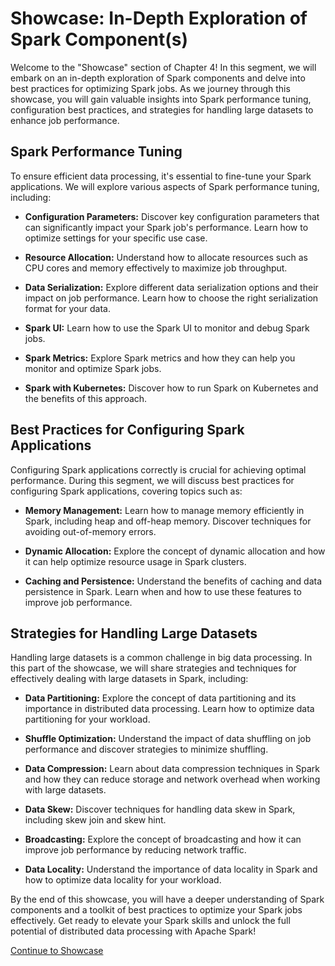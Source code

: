 # Showcase: In-Depth Exploration of Spark Component(s)

Welcome to the "Showcase" section of Chapter 4! In this segment, we will embark on an in-depth exploration of Spark components and delve into best practices for optimizing Spark jobs. As we journey through this showcase, you will gain valuable insights into Spark performance tuning, configuration best practices, and strategies for handling large datasets to enhance job performance.

## Spark Performance Tuning

To ensure efficient data processing, it's essential to fine-tune your Spark applications. We will explore various aspects of Spark performance tuning, including:

- **Configuration Parameters:** Discover key configuration parameters that can significantly impact your Spark job's performance. Learn how to optimize settings for your specific use case.

- **Resource Allocation:** Understand how to allocate resources such as CPU cores and memory effectively to maximize job throughput.

- **Data Serialization:** Explore different data serialization options and their impact on job performance. Learn how to choose the right serialization format for your data.

- **Spark UI:** Learn how to use the Spark UI to monitor and debug Spark jobs.

- **Spark Metrics:** Explore Spark metrics and how they can help you monitor and optimize Spark jobs.

- **Spark with Kubernetes:** Discover how to run Spark on Kubernetes and the benefits of this approach.

## Best Practices for Configuring Spark Applications

Configuring Spark applications correctly is crucial for achieving optimal performance. During this segment, we will discuss best practices for configuring Spark applications, covering topics such as:

- **Memory Management:** Learn how to manage memory efficiently in Spark, including heap and off-heap memory. Discover techniques for avoiding out-of-memory errors.

- **Dynamic Allocation:** Explore the concept of dynamic allocation and how it can help optimize resource usage in Spark clusters.

- **Caching and Persistence:** Understand the benefits of caching and data persistence in Spark. Learn when and how to use these features to improve job performance.

## Strategies for Handling Large Datasets

Handling large datasets is a common challenge in big data processing. In this part of the showcase, we will share strategies and techniques for effectively dealing with large datasets in Spark, including:

- **Data Partitioning:** Explore the concept of data partitioning and its importance in distributed data processing. Learn how to optimize data partitioning for your workload.

- **Shuffle Optimization:** Understand the impact of data shuffling on job performance and discover strategies to minimize shuffling.

- **Data Compression:** Learn about data compression techniques in Spark and how they can reduce storage and network overhead when working with large datasets.

- **Data Skew:** Discover techniques for handling data skew in Spark, including skew join and skew hint.

- **Broadcasting:** Explore the concept of broadcasting and how it can improve job performance by reducing network traffic.

- **Data Locality:** Understand the importance of data locality in Spark and how to optimize data locality for your workload.

By the end of this showcase, you will have a deeper understanding of Spark components and a toolkit of best practices to optimize your Spark jobs effectively. Get ready to elevate your Spark skills and unlock the full potential of distributed data processing with Apache Spark!

[Continue to Showcase](./chapter_04/showcase/showcase04.md)
